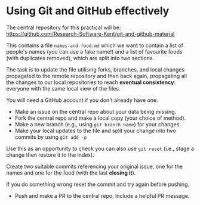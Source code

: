 # Using Git and GitHub effectively

The central repository for this practical will be: https://github.com/Research-Software-Kent/git-and-github-material

This contains a file `names-and-food.md` which we want to contain a list of people's names (you can use a fake name!) and a list of favourite foods (with duplicates removed), which are split into two sections.

The task is to update the file utilising forks, branches, and local changes propagated to the remote repository and then back again, propagating all the changes to our local repositories to reach __eventual consistency__: everyone with the same local view of the files.

You will need a GitHub account if you don't already have one.

* Make an issue on the central repo about your data being missing.
* Fork the central repo and make a local copy (your choice of method).
* Make a new branch (e.g., using `git branch name`) for your changes.
* Make your local updates to the file and split your change into two commits by using `git add -p`

Use this as an opportunity to check you can also use
 `git reset` (i.e., stage a change then restore it to the index).

Create two suitable commits referencing your original issue, one for the names and one for the food (with the last __closing it__).

If you do something wrong reset the commit and try again before pushing.

* Push and make a PR to the central repo. Include a helpful PR message.

